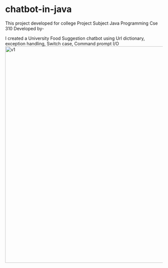 # chatbot-in-java
This project developed for college Project Subject Java Programming Cse 310 Developed by-



I created a University Food Suggestion chatbot using Url dictionary, exception handling, Switch case, Command prompt I/O
<img width="689" alt="v1" src="https://user-images.githubusercontent.com/122741613/230829190-c8082380-9a8b-4c01-b1bc-9ac80be7aaea.png">




